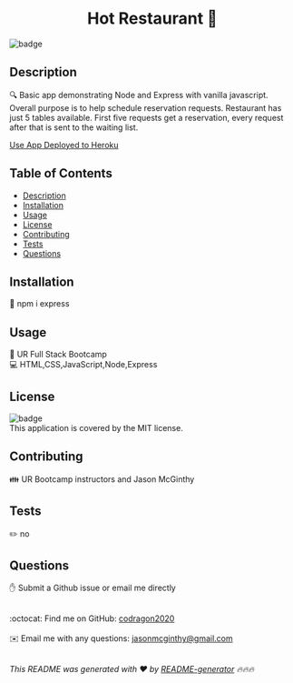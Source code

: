 
  <h1 align="center">Hot Restaurant 👋</h1>

  ![badge](https://img.shields.io/badge/license-MIT-brightgreen)<br />

  ## Description
🔍 Basic app demonstrating Node and Express with vanilla javascript. Overall purpose is to help schedule reservation requests. Restaurant has just 5 tables available. First five requests get a reservation, every request after that is sent to the waiting list.

  [Use App Deployed to Heroku](https://safe-sierra-31857.herokuapp.com/)

  ## Table of Contents
  - [Description](#description)
  - [Installation](#installation)
  - [Usage](#usage)
  - [License](#license)
  - [Contributing](#contributing)
  - [Tests](#tests)
  - [Questions](#questions)

  ## Installation
  💾 npm i express

  ## Usage
  📌 UR Full Stack Bootcamp
  <br />
  💻 HTML,CSS,JavaScript,Node,Express

  ## License
  ![badge](https://img.shields.io/badge/license-MIT-brightgreen)
  <br />
  This application is covered by the MIT license. 

  ## Contributing
  👪 UR Bootcamp instructors and Jason McGinthy

  ## Tests
  ✏️ no

  ## Questions
  ✋ Submit a Github issue or email me directly
  <br />
  <br />

  :octocat: Find me on GitHub: [codragon2020](https://github.com/codragon2020)
  <br />
  <br />
  ✉️ Email me with any questions: jasonmcginthy@gmail.com
  <br />
  <br />

  _This README was generated with ❤️ by [README-generator](https://github.com/codragon2020/readme_generator) 🔥🔥🔥_

